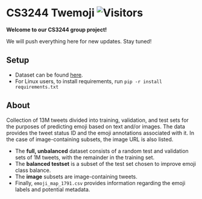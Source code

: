 # CS3244 Twemoji ![Visitors](https://visitor-badge.laobi.icu/badge?page_id=RussellDash332/CS3244-Twemoji)

**Welcome to our CS3244 group project!**

We will push everything here for new updates. Stay tuned!

## Setup
- Dataset can be found [here](https://uvaauas.figshare.com/articles/dataset/Twemoji_Dataset/5822100).
- For Linux users, to install requirements, run `pip -r install requirements.txt`

## About
Collection of 13M tweets divided into training, validation, and test sets for the purposes of predicting emoji based on text and/or images. The data provides the tweet status ID and the emoji annotations associated with it. In the case of image-containing subsets, the image URL is also listed.
- The **full, unbalanced** dataset consists of a random test and validation sets of 1M tweets, with the remainder in the training set.
- The **balanced testset** is a subset of the test set chosen to improve emoji class balance.
- The **image** subsets are image-containing tweets.
- Finally, `emoji_map_1791.csv` provides information regarding the emoji labels and potential metadata.
